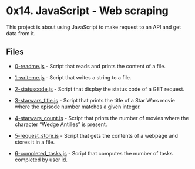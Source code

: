 # 0x14. JavaScript - Web scraping

This project is about using JavaScript to make request to an API and get data from it.

## Files

- [0-readme.js](0-readme.js) - Script that reads and prints the content of a file.

- [1-writeme.js](1-writeme.js) - Script that writes a string to a file.

- [2-statuscode.js](2-statuscode.js) - Script that display the status code of a GET request.

- [3-starwars_title.js](3-starwars_title.js) - Script that prints the title of a Star Wars movie where the episode number matches a given integer.

- [4-starwars_count.js](4-starwars_count.js) - Script that prints the number of movies where the character “Wedge Antilles” is present.

- [5-request_store.js](5-request_store.js) - Script that gets the contents of a webpage and stores it in a file.

- [6-completed_tasks.js](6-completed_tasks.js) - Script that computes the number of tasks completed by user id.